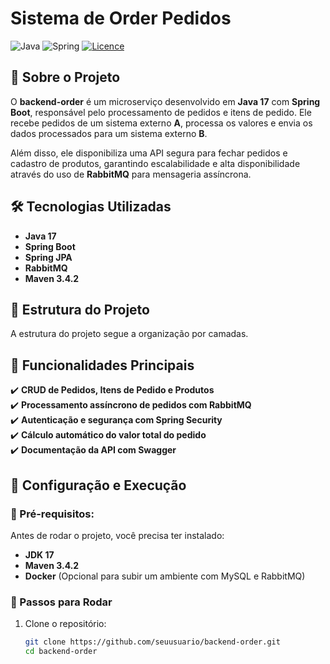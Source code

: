 # Sistema de Order Pedidos

![Java](https://img.shields.io/badge/java-%23ED8B00.svg?style=for-the-badge&logo=openjdk&logoColor=white)
![Spring](https://img.shields.io/badge/spring-%236DB33F.svg?style=for-the-badge&logo=spring&logoColor=white)
[![Licence](https://img.shields.io/github/license/Ileriayo/markdown-badges?style=for-the-badge)](./LICENSE)
## 📌 Sobre o Projeto
O **backend-order** é um microserviço desenvolvido em **Java 17** com **Spring Boot**, responsável pelo processamento de pedidos e itens de pedido. Ele recebe pedidos de um sistema externo **A**, processa os valores e envia os dados processados para um sistema externo **B**.

Além disso, ele disponibiliza uma API segura para fechar pedidos e cadastro de produtos, garantindo escalabilidade e alta disponibilidade através do uso de **RabbitMQ** para mensageria assíncrona.

## 🛠️ Tecnologias Utilizadas
- **Java 17**
- **Spring Boot**
- **Spring JPA**
- **RabbitMQ**
- **Maven 3.4.2**
  
## 📂 Estrutura do Projeto
A estrutura do projeto segue a organização por camadas.



## 🚀 Funcionalidades Principais
✔️ **CRUD de Pedidos, Itens de Pedido e Produtos**  
✔️ **Processamento assíncrono de pedidos com RabbitMQ**  
✔️ **Autenticação e segurança com Spring Security**  
✔️ **Cálculo automático do valor total do pedido**  
✔️ **Documentação da API com Swagger**

## 🔧 Configuração e Execução

### 🔹 Pré-requisitos:
Antes de rodar o projeto, você precisa ter instalado:
- **JDK 17**
- **Maven 3.4.2**
- **Docker** (Opcional para subir um ambiente com MySQL e RabbitMQ)

### 🔹 Passos para Rodar
1. Clone o repositório:
   ```sh
   git clone https://github.com/seuusuario/backend-order.git
   cd backend-order






